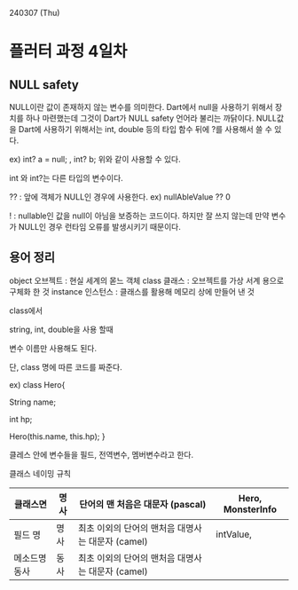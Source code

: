 240307 (Thu)

플러터 과정 4일차
=
NULL safety
--
NULL이란 값이 존재하지 않는 변수를 의미한다. 
Dart에서 null을 사용하기 위해서 장치를 하나 마련했는데 그것이 Dart가 NULL safety 언어라 불리는 까닭이다.
NULL값을 Dart에 사용하기 위해서는 int, double 등의 타입 함수 뒤에 ?를 사용해서 쓸 수 있다.

ex) int? a = null; , int? b;
위와 같이 사용할 수 있다.

int 와 int?는 다른 타입의 변수이다.

?? : 앞에 객체가 NULL인 경우에 사용한다. 
ex) nullAbleValue ?? 0

! : nullable인 값을 null이 아님을 보증하는 코드이다. 하지만 잘 쓰지 않는데 만약 변수가 NULL인 경우 런타임 오류를 발생시키기 때문이다.


용어 정리
-
object 오브젝트 : 현실 세계의 몯느 객체
class 클래스 : 오브젝트를 가상 서계 용으로 구체화 한 것
instance 인스턴스 : 클래스를 활용해 메모리 상에 만들어 낸 것

class에서

string, int, double을 사용 할때

변수 이름만 사용해도 된다.

단, class 명에 따른 코드를 짜준다.

ex)
class Hero{

  String name;

  int hp;

  Hero(this.name, this.hp);
}

클레스 안에 변수들을 필드, 전역변수, 멤버변수라고 한다.


클래스 네이밍 규칙

| 클래스면 | 명사 | 단어의 맨 처음은 대문자 (pascal) | Hero, MonsterInfo |
| --- | --- | --- | --- |
| 필드 명 | 명사 | 최초 이외의 단어의 맨처음 대명사는 대문자 (camel) | intValue, |
| 메소드명 동사 | 동사 | 최초 이외의 단어의 맨처음 대명사는 대문자 (camel) |  |
